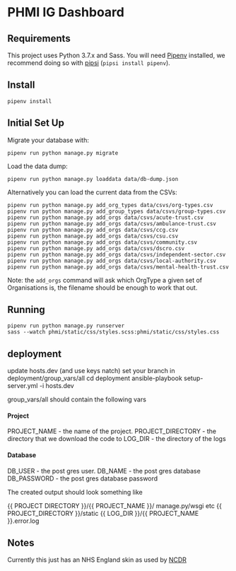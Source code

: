 # PHMI IG Dashboard

## Requirements

This project uses Python 3.7.x and Sass.
You will need [Pipenv](https://pipenv.readthedocs.io/en/latest/) installed, we recommend doing so with [pipsi](https://github.com/mitsuhiko/pipsi) (`pipsi install pipenv`).

## Install

    pipenv install


## Initial Set Up
Migrate your database with:

    pipenv run python manage.py migrate

Load the data dump:

    pipenv run python manage.py loaddata data/db-dump.json


Alternatively you can load the current data from the CSVs:

    pipenv run python manage.py add_org_types data/csvs/org-types.csv
    pipenv run python manage.py add_group_types data/csvs/group-types.csv
    pipenv run python manage.py add_orgs data/csvs/acute-trust.csv
    pipenv run python manage.py add_orgs data/csvs/ambulance-trust.csv
    pipenv run python manage.py add_orgs data/csvs/ccg.csv
    pipenv run python manage.py add_orgs data/csvs/csu.csv
    pipenv run python manage.py add_orgs data/csvs/community.csv
    pipenv run python manage.py add_orgs data/csvs/dscro.csv
    pipenv run python manage.py add_orgs data/csvs/independent-sector.csv
    pipenv run python manage.py add_orgs data/csvs/local-authority.csv
    pipenv run python manage.py add_orgs data/csvs/mental-health-trust.csv

Note: the `add_orgs` command will ask which OrgType a given set of Organisations is, the filename should be enough to work that out.


## Running

    pipenv run python manage.py runserver
    sass --watch phmi/static/css/styles.scss:phmi/static/css/styles.css


## deployment
update hosts.dev (and use keys natch)
set your branch in deployment/group_vars/all
cd deployment
ansible-playbook setup-server.yml -i hosts.dev

group_vars/all should contain the following vars

#### Project
PROJECT_NAME - the name of the project.
PROJECT_DIRECTORY - the directory that we download the code to
LOG_DIR - the directory of the logs

#### Database
DB_USER - the post gres user.
DB_NAME - the post gres database
DB_PASSWORD - the post gres database password

The created output should look something like

{{ PROJECT DIRECTORY }}/{{ PROJECT_NAME }}/ manage.py/wsgi etc
{{ PROJECT_DIRECTORY }}/static
{{ LOG_DIR }}/{{ PROJECT_NAME }}.error.log






## Notes
Currently this just has an NHS England skin as used by [NCDR](https://data.england.nhs.uk/ncdr/database)
